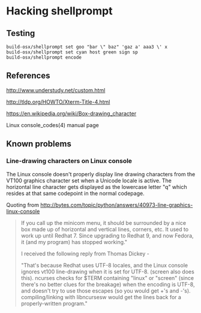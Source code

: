 # Hacking shellprompt #

## Testing ##

    build-osx/shellprompt set goo "bar \" baz" 'gaz a' aaa3 \' x
    build-osx/shellprompt set cyan host green sign sp
    build-osx/shellprompt encode

## References ##

http://www.understudy.net/custom.html

http://tldp.org/HOWTO/Xterm-Title-4.html

https://en.wikipedia.org/wiki/Box-drawing_character

Linux console_codes(4) manual page

## Known problems ##

### Line-drawing characters on Linux console ##

The Linux console doesn't properly display line drawing characters
from the VT100 graphics character set when a Unicode locale is
active. The horizontal line character gets displayed as the lowercase
letter "q" which resides at that same codepoint in the normal
codepage.

Quoting from http://bytes.com/topic/python/answers/40973-line-graphics-linux-console

> If you call up the minicom menu, it should be surrounded by a nice
> box made up of horizontal and vertical lines, corners, etc. It used to
> work up until Redhat 7. Since upgrading to Redhat 9, and now Fedora,
> it (and my program) has stopped working."
> 
> I received the following reply from Thomas Dickey -
> 
> "That's because Redhat uses UTF-8 locales, and the Linux console
> ignores vt100 line-drawing when it is set for UTF-8. (screen also
> does this).  ncurses checks for $TERM containing "linux" or "screen"
> (since there's no better clues for the breakage) when the encoding is
> UTF-8, and doesn't try to use those escapes (so you would get +'s and
> -'s).  compiling/linking with libncursesw would get the lines back
> for a properly-written program."
